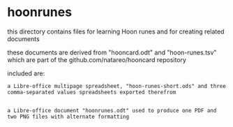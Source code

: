 # hoonrunes

this directory contains files for learning Hoon runes and for creating related documents

these documents are derived from "hooncard.odt" and "hoon-runes.tsv" which are part of the github.com/natareo/hooncard repository

included are: 

    a Libre-office multipage spreadsheet, "hoon-runes-short.ods" and three comma-separated values spreadsheets exported therefrom


    a Libre-office document "hoonrunes.odt" used to produce one PDF and two PNG files with alternate formatting
    
